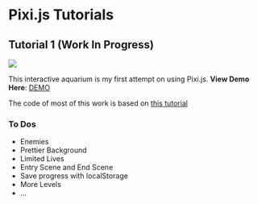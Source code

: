 # Pixi.js Tutorials

## Tutorial 1 (Work In Progress)

![](https://d2mxuefqeaa7sj.cloudfront.net/s_F4C5FC4E22E0528868B961B71EA35EA1998182511DBEE1B71223673B170F6087_1523341913385_Screen+Shot+2018-04-07+at+11.41.45+PM.png)

This interactive aquarium is my first attempt on using Pixi.js.
**View Demo Here**: [DEMO](https://chrysophyta.github.io/pixi_tutorials/pixi_tutorial_1/)

The code of most of this work is based on [this tutorial](https://github.com/kittykatattack/learningPixi#introduction)


### To Dos

* Enemies
* Prettier Background
* Limited Lives
* Entry Scene and End Scene
* Save progress with localStorage
* More Levels
* …
